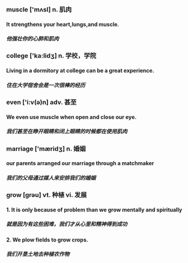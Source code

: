 ### muscle ['mʌsl] n. 肌肉
#### It strengthens your heart,lungs,and muscle.
##### 他强壮你的心肺和肌肉 

### college ['ka:lidʒ] n. 学校，学院
#### Living in a dormitory at college can be a great experience.
##### 住在大学宿舍会是一次很棒的经历

### even ['i:v(ə)n] adv. 甚至
#### We even use muscle when open and close our eye.
##### 我们甚至在睁开眼睛和闭上眼睛的时候都在使用肌肉

### marriage ['mæridʒ] n. 婚姻
#### our parents arranged our marriage through a matchmaker
##### 我们的父母通过媒人来安排我们的婚姻

### grow [grəu] vt. 种植 vi. 发展
#### 1. It is only because of problem than we grow mentally and spiritually 
##### 就是因为有这些困难，我们才从心里和精神得到成功  
#### 2. We plow fields to grow crops.
##### 我们开垦土地去种植农作物

